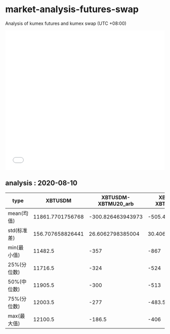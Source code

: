 # market-analysis-futures-swap
Analysis of kumex futures and kumex swap (UTC +08:00)

<iframe width="100%" height="440" src="./data.html" frameborder="no" border="0" scrolling="no"></iframe>

## analysis : 2020-08-10

type|XBTUSDM|XBTUSDM-XBTMU20_arb|XBTUSDM-XBTMZ20_arb|
---|---|---|---
mean(均值) | 11861.7701756768 | -300.826463943973 | -505.48455997271
std(标准差) | 156.707658826441 | 26.6062798385004 | 30.4062880564568
min(最小值) | 11482.5 | -357 | -867
25%(分位数) | 11716.5 | -324 | -524
50%(中位数) | 11905.5 | -300 | -513
75%(分位数) | 12003.5 | -277 | -483.5
max(最大值) | 12100.5 | -186.5 | -406
